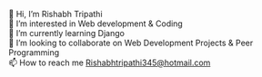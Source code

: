 👋 Hi, I’m Rishabh Tripathi <br>
👀 I’m interested in Web development & Coding <br>
🌱 I’m currently learning Django <br>
💞️ I’m looking to collaborate on Web Development Projects & Peer Programming <br>
📫 How to reach me Rishabhtripathi345@hotmail.com <br>
